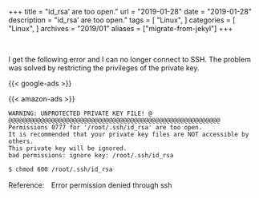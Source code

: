 +++
title = "id_rsa’ are too open."
url = "2019-01-28"
date = "2019-01-28"
description = "id_rsa’ are too open."
tags = [
    "Linux",
]
categories = [
    "Linux",
]
archives = "2019/01"
aliases = ["migrate-from-jekyl"]
+++

<br>

I get the following error and I can no longer connect to SSH.
The problem was solved by restricting the privileges of the private key.


<!-- Google Ads -->
{{< google-ads >}}

<!-- Amazon Ads -->
{{< amazon-ads >}}

```
WARNING: UNPROTECTED PRIVATE KEY FILE! @
@@@@@@@@@@@@@@@@@@@@@@@@@@@@@@@@@@@@@@@@@@@@@@@@@@@@@@@@@@@
Permissions 0777 for '/root/.ssh/id_rsa' are too open.
It is recommended that your private key files are NOT accessible by others.
This private key will be ignored.
bad permissions: ignore key: /root/.ssh/id_rsa

$ chmod 600 /root/.ssh/id_rsa
```

Reference:　Error permission denied through ssh
